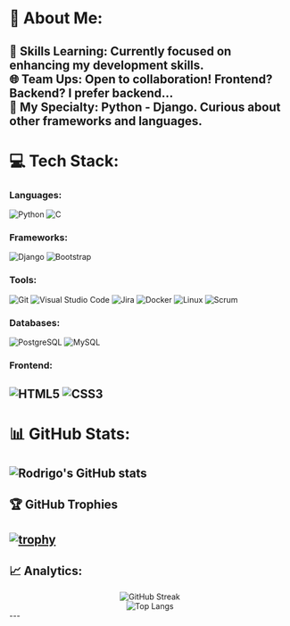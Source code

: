 # 💫 About Me:
🚀 **Skills Learning:** Currently focused on enhancing my development skills.<br>
🌐 **Team Ups:** Open to collaboration! Frontend? Backend? I prefer backend...<br>
📘 **My Specialty:** Python - Django. Curious about other frameworks and languages.<br>
---
# 💻 Tech Stack:
### Languages:
![Python](https://img.shields.io/badge/python-%2314354C.svg?style=for-the-badge&logo=python&logoColor=white)
![C](https://img.shields.io/badge/C-%2300599C.svg?style=for-the-badge&logo=c&logoColor=white)
### Frameworks:
![Django](https://img.shields.io/badge/django-%23092E20.svg?style=for-the-badge&logo=django&logoColor=white)
![Bootstrap](https://img.shields.io/badge/bootstrap-%23563D7C.svg?style=for-the-badge&logo=bootstrap&logoColor=white)
### Tools:
![Git](https://img.shields.io/badge/git-%23F05033.svg?style=for-the-badge&logo=git&logoColor=white)
![Visual Studio Code](https://img.shields.io/badge/VSCode-%23007ACC.svg?style=for-the-badge&logo=visual-studio-code&logoColor=white)
![Jira](https://img.shields.io/badge/jira-%230A0FFF.svg?style=for-the-badge&logo=jira&logoColor=white)
![Docker](https://img.shields.io/badge/docker-%230db7ed.svg?style=for-the-badge&logo=docker&logoColor=white)
![Linux](https://img.shields.io/badge/linux-%23FCC624.svg?style=for-the-badge&logo=linux&logoColor=black)
![Scrum](https://img.shields.io/badge/scrum-%236DB33F.svg?style=for-the-badge&logo=scrum&logoColor=white)
### Databases:
![PostgreSQL](https://img.shields.io/badge/postgresql-%23336791.svg?style=for-the-badge&logo=postgresql&logoColor=white)
![MySQL](https://img.shields.io/badge/mysql-%2300f.svg?style=for-the-badge&logo=mysql&logoColor=white)
### Frontend:
![HTML5](https://img.shields.io/badge/html5-%23E34F26.svg?style=for-the-badge&logo=html5&logoColor=white) 
![CSS3](https://img.shields.io/badge/css3-%231572B6.svg?style=for-the-badge&logo=css3&logoColor=white)
---
# 📊 GitHub Stats:
![Rodrigo's GitHub stats](https://github-readme-stats.vercel.app/api?username=Rodrivgoo&show_icons=true&theme=radical)
---
## 🏆 GitHub Trophies
[![trophy](https://github-profile-trophy.vercel.app/?username=Rodrivgoo)](https://github.com/ryo-ma/github-profile-trophy)
---
## 📈 Analytics:

<div align="center">
  <img src="https://github-readme-streak-stats.herokuapp.com/?user=Rodrivgoo&theme=radical" alt="GitHub Streak" />
  <br>
  <img src="https://github-readme-stats.vercel.app/api/top-langs/?username=Rodrivgoo&layout=compact&theme=radical" alt="Top Langs" />
</div>
---
